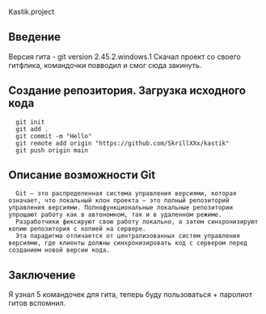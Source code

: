 Kastik.project
## Введение
Версия гита - git version 2.45.2.windows.1
Скачал проект со своего гитфлика, командочки повводил и смог сюда закинуть.
## Создание репозитория. Загрузка исходного кода
```
  git init 
  git add . 
  git commit -m "Hello"
  git remote add origin "https://github.com/SkrillXXx/kastik" 
  git push origin main
```
## Описание возможности Git
```
  Git — это распределенная система управления версиями, которая означает, что локальный клон проекта — это полный репозиторий управления версиями. Полнофункциональные локальные репозитории упрощают работу как в автономном, так и в удаленном режиме.
  Разработчики фиксируют свою работу локально, а затем синхронизируют копию репозитория с копией на сервере.
  Эта парадигма отличается от централизованных систем управления версиями, где клиенты должны синхронизировать код с сервером перед созданием новой версии кода.
```
## Заключение
Я узнал 5 командочек для гита, теперь буду пользоваться + паролиот гитов вспомнил.
